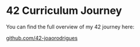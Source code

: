 # 42 Curriculum Journey

You can find the full overview of my 42 journey here:

[github.com/42-joaorodrigues](https://github.com/42-joaorodrigues)
